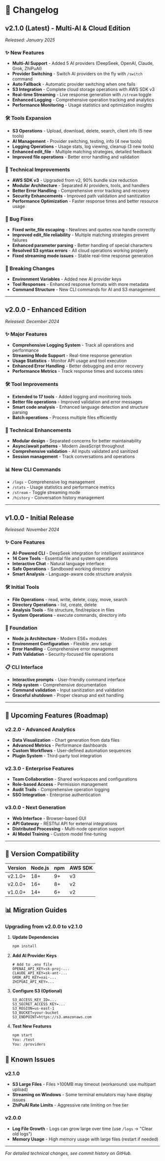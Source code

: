 # 📝 Changelog

## v2.1.0 (Latest) - Multi-AI & Cloud Edition
*Released: January 2025*

### ✨ New Features
- **Multi-AI Support** - Added 5 AI providers (DeepSeek, OpenAI, Claude, Grok, ZhiPuAI)
- **Provider Switching** - Switch AI providers on the fly with `/switch` command
- **Auto Fallback** - Automatic provider switching when one fails
- **S3 Integration** - Complete cloud storage operations with AWS SDK v3
- **Real-time Streaming** - Live response generation with `/stream` toggle
- **Enhanced Logging** - Comprehensive operation tracking and analytics
- **Performance Monitoring** - Usage statistics and optimization insights

### 🛠️ Tools Expansion
- **S3 Operations** - Upload, download, delete, search, client info (5 new tools)
- **AI Management** - Provider switching, testing, info (4 new tools)
- **Logging Operations** - Usage stats, log viewing, cleanup (3 new tools)
- **Enhanced edit_file** - Multiple matching strategies, detailed feedback
- **Improved file operations** - Better error handling and validation

### 🔧 Technical Improvements
- **AWS SDK v3** - Upgraded from v2, 90% bundle size reduction
- **Modular Architecture** - Separated AI providers, tools, and handlers
- **Better Error Handling** - Comprehensive error tracking and recovery
- **Security Enhancements** - Improved path validation and sanitization
- **Performance Optimization** - Faster response times and better resource usage

### 🐛 Bug Fixes
- **Fixed write_file escaping** - Newlines and quotes now handle correctly
- **Improved edit_file reliability** - Multiple matching strategies prevent failures
- **Enhanced parameter parsing** - Better handling of special characters
- **Resolved S3 syntax errors** - All cloud operations working properly
- **Fixed streaming mode issues** - Stable real-time response generation

### 🔄 Breaking Changes
- **Environment Variables** - Added new AI provider keys
- **Tool Responses** - Enhanced response formats with more metadata
- **Command Structure** - New CLI commands for AI and S3 management

---

## v2.0.0 - Enhanced Edition
*Released: December 2024*

### ✨ Major Features
- **Comprehensive Logging System** - Track all operations and performance
- **Streaming Mode Support** - Real-time response generation
- **Usage Statistics** - Monitor API usage and tool execution
- **Enhanced Error Handling** - Better debugging and error recovery
- **Performance Metrics** - Track response times and success rates

### 🛠️ Tool Improvements
- **Extended to 17 tools** - Added logging and monitoring tools
- **Better file operations** - Improved validation and error messages
- **Smart code analysis** - Enhanced language detection and structure parsing
- **Batch operations** - Process multiple files efficiently

### 🔧 Technical Enhancements
- **Modular design** - Separated concerns for better maintainability
- **Async/await patterns** - Modern JavaScript throughout
- **Comprehensive validation** - All inputs validated and sanitized
- **Session management** - Track conversations and operations

### 📊 New CLI Commands
- `/logs` - Comprehensive log management
- `/stats` - Usage statistics and performance metrics
- `/stream` - Toggle streaming mode
- `/history` - Conversation history management

---

## v1.0.0 - Initial Release
*Released: November 2024*

### ✨ Core Features
- **AI-Powered CLI** - DeepSeek integration for intelligent assistance
- **14 Core Tools** - Essential file and system operations
- **Interactive Chat** - Natural language interface
- **Safe Operations** - Sandboxed working directory
- **Smart Analysis** - Language-aware code structure analysis

### 🛠️ Initial Tools
- **File Operations** - read, write, delete, copy, move, search
- **Directory Operations** - list, create, delete
- **Analysis Tools** - file structure, find/replace in files
- **System Operations** - execute commands, directory info

### 🔧 Foundation
- **Node.js Architecture** - Modern ES6+ modules
- **Environment Configuration** - Flexible .env setup
- **Error Handling** - Comprehensive error management
- **Path Validation** - Security-focused file operations

### 📋 CLI Interface
- **Interactive prompts** - User-friendly command interface
- **Help system** - Comprehensive documentation
- **Command validation** - Input sanitization and validation
- **Graceful shutdown** - Proper cleanup and exit handling

---

## 🔮 Upcoming Features (Roadmap)

### v2.2.0 - Advanced Analytics
- **Data Visualization** - Chart generation from data files
- **Advanced Metrics** - Performance dashboards
- **Custom Workflows** - User-defined automation sequences
- **Plugin System** - Third-party tool integration

### v2.3.0 - Enterprise Features
- **Team Collaboration** - Shared workspaces and configurations
- **Role-based Access** - Permission management
- **Audit Trails** - Comprehensive operation logging
- **SSO Integration** - Enterprise authentication

### v3.0.0 - Next Generation
- **Web Interface** - Browser-based GUI
- **API Gateway** - RESTful API for external integrations
- **Distributed Processing** - Multi-node operation support
- **AI Model Training** - Custom model fine-tuning

---

## 🎯 Version Compatibility

| Version | Node.js | npm | AWS SDK |
|---------|---------|-----|---------|
| v2.1.0+ | 18+ | 9+ | v3 |
| v2.0.0+ | 16+ | 8+ | v2 |
| v1.0.0+ | 14+ | 6+ | v2 |

## 📊 Migration Guides

### Upgrading from v2.0.0 to v2.1.0
1. **Update Dependencies**
   ```bash
   npm install
   ```

2. **Add AI Provider Keys**
   ```env
   # Add to .env file
   OPENAI_API_KEY=sk-proj-...
   CLAUDE_API_KEY=sk-ant-...
   GROK_API_KEY=xai-...
   ZHIPUAI_API_KEY=...
   ```

3. **Configure S3 (Optional)**
   ```env
   S3_ACCESS_KEY_ID=...
   S3_SECRET_ACCESS_KEY=...
   S3_REGION=us-east-1
   S3_BUCKET=your-bucket
   S3_ENDPOINT=https://s3.amazonaws.com
   ```

4. **Test New Features**
   ```bash
   npm start
   You: /test
   You: /providers
   ```

## 🐛 Known Issues

### v2.1.0
- **S3 Large Files** - Files >100MB may timeout (workaround: use multipart upload)
- **Streaming on Windows** - Some terminal emulators may have display issues
- **ZhiPuAI Rate Limits** - Aggressive rate limiting on free tier

### v2.0.0
- **Log File Growth** - Logs can grow large over time (use `/logs` → "Clear old logs")
- **Memory Usage** - High memory usage with large files (restart if needed)

---

*For detailed technical changes, see commit history on GitHub.*